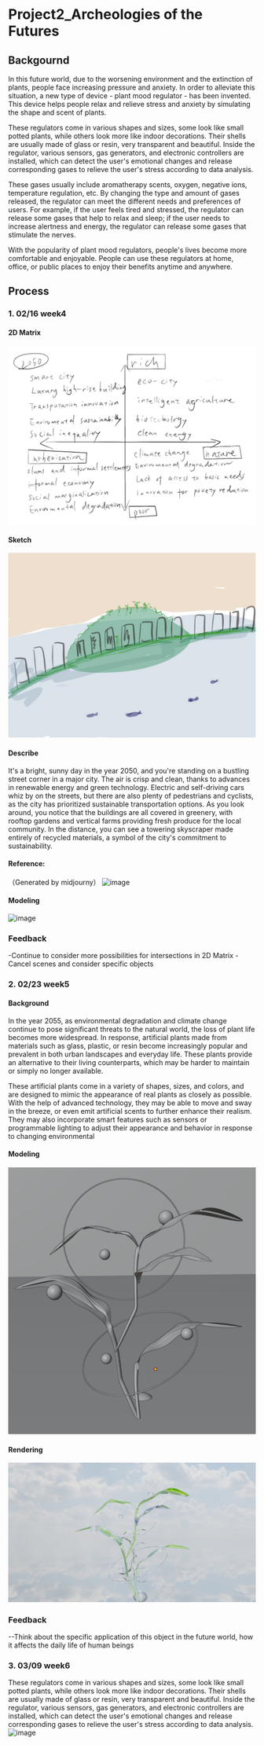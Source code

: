 # Project2_Archeologies of the Futures

## Backgournd
In this future world, due to the worsening environment and the extinction of plants, people face increasing pressure and anxiety. In order to alleviate this situation, a new type of device - plant mood regulator - has been invented. This device helps people relax and relieve stress and anxiety by simulating the shape and scent of plants.

These regulators come in various shapes and sizes, some look like small potted plants, while others look more like indoor decorations. Their shells are usually made of glass or resin, very transparent and beautiful. Inside the regulator, various sensors, gas generators, and electronic controllers are installed, which can detect the user's emotional changes and release corresponding gases to relieve the user's stress according to data analysis.

These gases usually include aromatherapy scents, oxygen, negative ions, temperature regulation, etc. By changing the type and amount of gases released, the regulator can meet the different needs and preferences of users. For example, if the user feels tired and stressed, the regulator can release some gases that help to relax and sleep; if the user needs to increase alertness and energy, the regulator can release some gases that stimulate the nerves.

With the popularity of plant mood regulators, people's lives become more comfortable and enjoyable. People can use these regulators at home, office, or public places to enjoy their benefits anytime and anywhere. 


## Process

### 1. 02/16 week4 
#### 2D Matrix
![2D Matrix](https://github.com/ychen77jojo/AC-CT2-Spring23/blob/main/week4/2D%20.png?raw=true)
#### Sketch
![image](https://github.com/ychen77jojo/AC-CT2-Spring23/blob/main/week4/Sketch%20.png?raw=true)
#### Describe
It's a bright, sunny day in the year 2050, and you're standing on a bustling street corner in a major city. The air is crisp and clean, thanks to advances in renewable energy and green technology. Electric and self-driving cars whiz by on the streets, but there are also plenty of pedestrians and cyclists, as the city has prioritized sustainable transportation options.
As you look around, you notice that the buildings are all covered in greenery, with rooftop gardens and vertical farms providing fresh produce for the local community. In the distance, you can see a towering skyscraper made entirely of recycled materials, a symbol of the city's commitment to sustainability.
#### Reference:
（Generated by midjourny）
![image](https://github.com/ychen77jojo/AC-CT2-Spring23/blob/main/week4/MJ.png?raw=true)
#### Modeling
![image](https://github.com/ychen77jojo/AC-CT2-Spring23/blob/main/week4/Modeling.png?raw=true)

### Feedback
-Continue to consider more possibilities for intersections in 2D Matrix
-Cancel scenes and consider specific objects

### 2. 02/23 week5
#### Background
In the year 2055, as environmental degradation and climate change continue to pose significant threats to the natural world, the loss of plant life becomes more widespread. In response, artificial plants made from materials such as glass, plastic, or resin become increasingly popular and prevalent in both urban landscapes and everyday life. These plants provide an alternative to their living counterparts, which may be harder to maintain or simply no longer available.

These artificial plants come in a variety of shapes, sizes, and colors, and are designed to mimic the appearance of real plants as closely as possible. With the help of advanced technology, they may be able to move and sway in the breeze, or even emit artificial scents to further enhance their realism. They may also incorporate smart features such as sensors or programmable lighting to adjust their appearance and behavior in response to changing environmental 

#### Modeling
![image](https://github.com/ychen77jojo/AC-CT2-Spring23/blob/main/week4/Modeling_Plant.png?raw=true)

#### Rendering
![image](https://github.com/ychen77jojo/AC-CT2-Spring23/blob/main/week4/Rendering.jpg?raw=true)

### Feedback
--Think about the specific application of this object in the future world, how it affects the daily life of human beings

### 3. 03/09 week6 
These regulators come in various shapes and sizes, some look like small potted plants, while others look more like indoor decorations. Their shells are usually made of glass or resin, very transparent and beautiful. Inside the regulator, various sensors, gas generators, and electronic controllers are installed, which can detect the user's emotional changes and release corresponding gases to relieve the user's stress according to data analysis.
![image](https://github.com/ychen77jojo/AC-CT2-Spring23/blob/main/week4/Final.png?raw=true)
